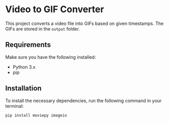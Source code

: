 # Video to GIF Converter

This project converts a video file into GIFs based on given timestamps. The GIFs are stored in the `output` folder.

## Requirements

Make sure you have the following installed:

- Python 3.x
- pip

## Installation

To install the necessary dependencies, run the following command in your terminal:

```sh
pip install moviepy imageio
